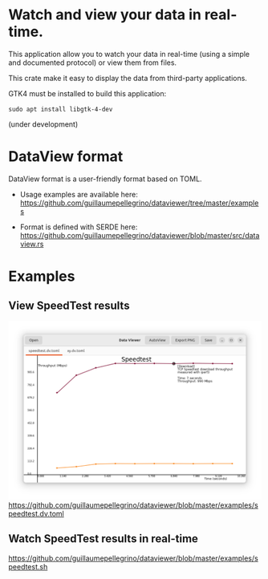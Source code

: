 
# Watch and view your data in real-time.
This application allow you to watch your data in real-time (using a simple and documented protocol) or view them from files.

This crate make it easy to display the data from third-party applications.

GTK4 must be installed to build this application:
```
sudo apt install libgtk-4-dev
```


(under development)


# DataView format
DataView format is a user-friendly format based on TOML.

- Usage examples are available here:
https://github.com/guillaumepellegrino/dataviewer/tree/master/examples

- Format is defined with SERDE here:
https://github.com/guillaumepellegrino/dataviewer/blob/master/src/dataview.rs

# Examples
## View SpeedTest results
![alt text](https://github.com/guillaumepellegrino/dataviewer/blob/master/images/DataViewerSpeedTest.png)
https://github.com/guillaumepellegrino/dataviewer/blob/master/examples/speedtest.dv.toml

## Watch SpeedTest results in real-time

https://github.com/guillaumepellegrino/dataviewer/blob/master/examples/speedtest.sh
